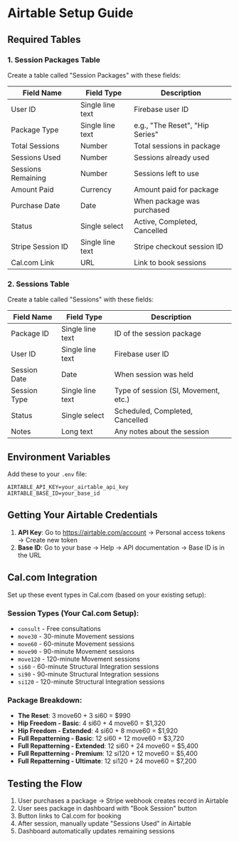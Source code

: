 # Airtable Setup Guide

## Required Tables

### 1. Session Packages Table
Create a table called "Session Packages" with these fields:

| Field Name | Field Type | Description |
|------------|------------|-------------|
| User ID | Single line text | Firebase user ID |
| Package Type | Single line text | e.g., "The Reset", "Hip Series" |
| Total Sessions | Number | Total sessions in package |
| Sessions Used | Number | Sessions already used |
| Sessions Remaining | Number | Sessions left to use |
| Amount Paid | Currency | Amount paid for package |
| Purchase Date | Date | When package was purchased |
| Status | Single select | Active, Completed, Cancelled |
| Stripe Session ID | Single line text | Stripe checkout session ID |
| Cal.com Link | URL | Link to book sessions |

### 2. Sessions Table
Create a table called "Sessions" with these fields:

| Field Name | Field Type | Description |
|------------|------------|-------------|
| Package ID | Single line text | ID of the session package |
| User ID | Single line text | Firebase user ID |
| Session Date | Date | When session was held |
| Session Type | Single line text | Type of session (SI, Movement, etc.) |
| Status | Single select | Scheduled, Completed, Cancelled |
| Notes | Long text | Any notes about the session |

## Environment Variables

Add these to your `.env` file:

```env
AIRTABLE_API_KEY=your_airtable_api_key
AIRTABLE_BASE_ID=your_base_id
```

## Getting Your Airtable Credentials

1. **API Key**: Go to https://airtable.com/account → Personal access tokens → Create new token
2. **Base ID**: Go to your base → Help → API documentation → Base ID is in the URL

## Cal.com Integration

Set up these event types in Cal.com (based on your existing setup):

### Session Types (Your Cal.com Setup):
- `consult` - Free consultations
- `move30` - 30-minute Movement sessions
- `move60` - 60-minute Movement sessions
- `move90` - 90-minute Movement sessions
- `move120` - 120-minute Movement sessions
- `si60` - 60-minute Structural Integration sessions
- `si90` - 90-minute Structural Integration sessions
- `si120` - 120-minute Structural Integration sessions

### Package Breakdown:
- **The Reset**: 3 move60 + 3 si60 = $990
- **Hip Freedom - Basic**: 4 si60 + 4 move60 = $1,320
- **Hip Freedom - Extended**: 4 si60 + 8 move60 = $1,920
- **Full Repatterning - Basic**: 12 si60 + 12 move60 = $3,720
- **Full Repatterning - Extended**: 12 si60 + 24 move60 = $5,400
- **Full Repatterning - Premium**: 12 si120 + 12 move60 = $5,400
- **Full Repatterning - Ultimate**: 12 si120 + 24 move60 = $7,200

## Testing the Flow

1. User purchases a package → Stripe webhook creates record in Airtable
2. User sees package in dashboard with "Book Session" button
3. Button links to Cal.com for booking
4. After session, manually update "Sessions Used" in Airtable
5. Dashboard automatically updates remaining sessions
